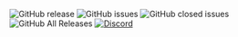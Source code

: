 ![GitHub release](https://img.shields.io/github/release/UzumakiYT/LeafSK.svg?style=for-the-badge)
![GitHub issues](https://img.shields.io/github/issues-raw/UzumakiYT/LeafSK.svg?style=for-the-badge)
![GitHub closed issues](https://img.shields.io/github/issues-closed-raw/UzumakiYT/LeafSK.svg?style=for-the-badge)
![GitHub All Releases](https://img.shields.io/github/downloads/UzumakiYT/LeafSK/total.svg?style=for-the-badge)
[![Discord](https://img.shields.io/discord/425192525091831808.svg?style=for-the-badge)](https://discordapp.com/invite/km3UF8Q)
